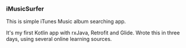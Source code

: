 ### iMusicSurfer
This is simple iTunes Music album searching app. 

It's my first Kotlin app with rxJava, Retrofit and Glide. 
Wrote this in three days, using several online learning sources.

